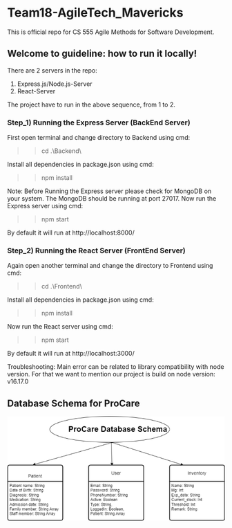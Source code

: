 # Team18-AgileTech_Mavericks
This is official repo for CS 555  Agile Methods for Software Development.

## Welcome to guideline: how to run it locally!

There are 2 servers in the repo:
1) Express.js/Node.js-Server
2) React-Server

The project have to run in the above sequence, from 1 to 2.

### Step_1) Running the Express Server (BackEnd Server)
First open terminal and change directory to Backend using cmd:
>> cd .\Backend\ 

Install all dependencies in package.json using cmd:
>> npm install

Note: Before Running the Express server please check for MongoDB on your system. The MongoDB should be running at port 27017.
Now run the Express server using cmd:
>> npm start

By default it will run at http://localhost:8000/

### Step_2) Running the React Server (FrontEnd Server)
Again open another terminal and change the directory to Frontend using cmd:
>> cd .\Frontend\

Install all dependencies in package.json using cmd:
>> npm install

Now run the React server using cmd:
>> npm start

By default it will run at http://localhost:3000/

Troubleshooting:
Main error can be related to library compatibility with node version. For that we want to mention our project is build on node version: v16.17.0


## Database Schema for ProCare

![](database_Schema.png)